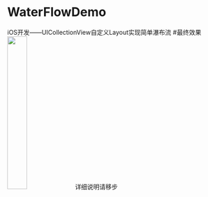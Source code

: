 # WaterFlowDemo
iOS开发——UICollectionView自定义Layout实现简单瀑布流
#最终效果
<img src="https://ws2.sinaimg.cn/large/006tNc79gy1fqtx08d4drg30bu0nc4qp.gif" width="30%" height="30%">
详细说明请移步[](muyangci.com)
